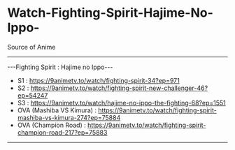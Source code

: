 # Watch-Fighting-Spirit-Hajime-No-Ippo-
Source of Anime

----------------------------------------------------------------------------------------------------
---Fighting Spirit : Hajime no Ippo---
* S1 : https://9animetv.to/watch/fighting-spirit-34?ep=971
* S2 : https://9animetv.to/watch/fighting-spirit-new-challenger-46?ep=54247
* S3 : https://9animetv.to/watch/hajime-no-ippo-the-fighting-68?ep=1551
* OVA (Mashiba VS Kimura) : https://9animetv.to/watch/fighting-spirit-mashiba-vs-kimura-274?ep=75884
* OVA (Champion Road) : https://9animetv.to/watch/fighting-spirit-champion-road-217?ep=75883
----------------------------------------------------------------------------------------------------




